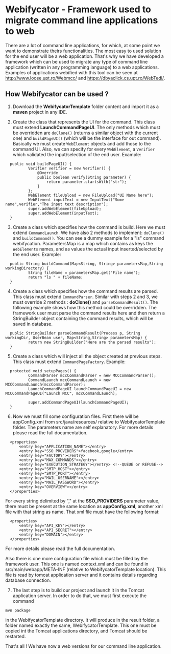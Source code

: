 #  Webifycator - Framework used to migrate command line applications to web


There are a lot of command line applications, for which, at some point we want to demonstrate theirs functionalities. The most easy 
to used solution for the end user will be a web application. That's why we have developed a framework which can be used to migrate
any type of command line application (written in any programming language) to a web applications. Examples of applications webified with this tool can be seen at http://www.loose.upt.ro/Webmcc/ and https://dbyaclick.cs.upt.ro/WebTedi/.

## How Webifycator can be used ?

1. Download the **WebifycatorTemplate** folder content and import it as a **maven** project in any IDE.

2. Create the class that represents the UI for the command. This class must extend **LaunchCommandPageUI**. The only methods which 
must be overridden are ```doClone()``` (returns a similar object with the current one) and ```buildPageUI()``` (which will be the interface
for out command). Basically we must create ```WebElement``` objects and add those to the command UI. Also, we can specify for 
every ```WebElement```, a ```Verifier``` which validated the input/selection of the end user. Example:
  ```
    public void buildPageUI() {
            Verifier verifier = new Verifier() {
                @Override
                public boolean verify(String parameter) {
                    return parameter.startsWith("str");
                }
            };
            WebElement fileUpload = new FileUpload("UI Name here");
            WebElement inputText = new InputText("Some name",verifier,"The input text description");
            super.addWebElement(fileUpload);
            super.addWebElement(inputText);
    }
  ```
3. Create a class which specifies how the command is build. Here we must extend ```CommandLaunch```. We have also 2 methods to implement: ```doClone()``` and ```buildCommand()```. You can see a dummy example for a "ls" command webifycation. ParametersMap is a map which contains as keys the ```WebElements``` names, and as values the actual input inserted/selected by the end user. Example:
  
  ```
    public String buildCommand(Map<String, String> parametersMap,String workingDirectory) {
            String fileName = parametersMap.get("File name");
            return "ls " + fileName;
    }
  ```
4. Create a class which specifies how the command results are parsed. This class must extend ```CommandParser```. Similar with steps 2 and 3,
we must override 2 methods : **doClone()** and ```parseCommandResult()```. The following example shows how this method could be overridden.
The framework user must parse the command results here and then return a StringBuilder object containing the command results, which will be
saved in database.

  ```
  	public StringBuilder parseCommandResult(Process p, String workingDir, UserBean user, Map<String,String> parametersMap) {
            return new StringBuilder("Here are the parsed results");
    }
  ```

5. Create a class which will inject all the object created at previous steps. This class must extend ```CommandPageFactory```. Example:

  ```
    protected void setupPages() {
            CommandParser mccCommandParser = new MCCCommandParser();
            CommandLaunch mccCommandLaunch = new MCCCommandLaunch(mccCommandParser);
            LaunchCommandPageUI launchCommandPageUI = new MCCCommandPageUI("Launch MCC", mccCommandLaunch);

            super.addCommandPageUI(launchCommandPageUI);
    }
  ```

6. Now we must fill some configuration files. First there will be appConfig.xml from src/java/resources/ relative to WebifycatorTemplate folder.
The parameters name are self explanatory. For more details please read the full documentation.

  ```
    <properties>
        <entry key="APPLICATION_NAME"></entry>
        <entry key="SSO_PROVIDERS">facebook,google</entry>
        <entry key="FACTORY"></entry>
        <entry key="MAX_COMMANDS"></entry>
        <entry key="EXECUTION_STRATEGY"></entry> <!--QUEUE or REFUSE-->
        <entry key="SMTP_HOST"></entry>
        <entry key="SMTP_PORT"></entry>
        <entry key="MAIL_USERNAME"></entry>
        <entry key="MAIL_PASSWORD"></entry>
        <entry key="OVERVIEW"></entry>
    </properties>
  ```
For every string delimited by "," at the **SSO_PROVIDERS** parameter value, there must be present at the same location as **appConfig.xml**, another
xml file with that string as name. That xml file must have the following format:

  ```
    <properties>
        <entry key="API_KEY"></entry>
        <entry key="API_SECRET"></entry>
        <entry key="DOMAIN"></entry>
    </properties>
  ```
  For more details please read the full documentation.

Also there is one more configuration file which must be filled by the framework user. This one is named context.xml  and
can be found in src/main/webapp/META-INF (relative to WebifycatorTemplate location). This file is read by tomcat application
server and it contains details regarding database connection.

7. The last step is to build our project and launch it in the Tomcat application server. In order to do that, we must first execute the command

  ```
  mvn package
  ```

in the WebifycatorTemplate directory. It will produce in the result folder, a folder named exactly the same, WebifycatorTemplate. This one must be copied
int the Tomcat applications directory, and Tomcat should be restarted.


That's all ! We have now a web versions for our command line application.
